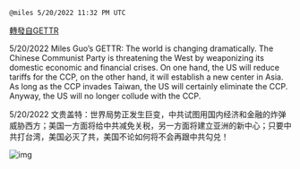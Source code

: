 
`@miles 5/20/2022 11:32 PM UTC`

[轉發自GETTR](https://gettr.com/post/p1amezabde6)

5/20/2022 Miles Guo’s GETTR: The world is changing dramatically. The Chinese Communist Party is threatening the West by weaponizing its domestic economic and financial crises. On one hand, the US will reduce tariffs for the CCP, on the other hand, it will establish a new center in Asia. As long as the CCP invades Taiwan, the US will certainly eliminate the CCP. Anyway, the US will no longer collude with the CCP.

5/20/2022 文贵盖特：世界局势正发生巨变，中共试图用国内经济和金融的炸弹威胁西方；美国一方面将给中共减免关税，另一方面将建立亚洲的新中心；只要中共打台湾，美国必灭了共，美国不论如何将不会再跟中共勾兑！


![img](https://media.gettr.com/group16/getter/2022/05/20/23/4ea809e6-3f38-ec66-2457-c0a11e394e4d/out.jpg)
